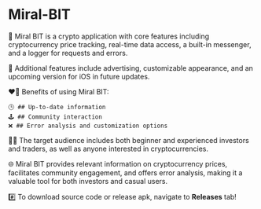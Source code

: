 # Miral-BIT

🤑 Miral BIT is a crypto application with core features including cryptocurrency price tracking, real-time data access, a built-in messenger, and a logger for requests and errors.

🌟 Additional features include advertising, customizable appearance, and an upcoming version for iOS in future updates.

❤️‍🔥 Benefits of using Miral BIT:

    🕒 ## Up-to-date information
    🕹️ ## Community interaction
    ❌ ## Error analysis and customization options

🧑‍💻 The target audience includes both beginner and experienced investors and traders, as well as anyone interested in cryptocurrencies.

🌐 Miral BIT provides relevant information on cryptocurrency prices, facilitates community engagement, and offers error analysis, making it a valuable tool for both investors and casual users.

#️⃣ To download source code or release apk, navigate to <b>Releases</b> tab!
